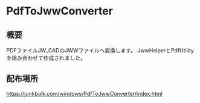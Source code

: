 # PdfToJwwConverter
## 概要
PDFファイルJW_CADのJWWファイルへ変換します。
JwwHelperとPdfUtilityを組み合わせて作成されました。

## 配布場所
https://junkbulk.com/windows/PdfToJwwConverter/index.html
